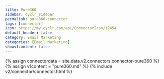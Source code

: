 ```yaml
---
title: Pure360
sidebar: cyclr_sidebar
permalink: pure360-connector
tags: [connector]
icon: https://my.cyclr.com/api/ConnectorIcon/12454
default_header: false
category: Email Marketing
categories: [Email Marketing]
showv1content: false
---
```

{% assign connectordata = site.data.v2.connectors.connector-pure360 %}
{% assign v1content = "pure360.md" %}
{% include v2/connector/connector.html %}	